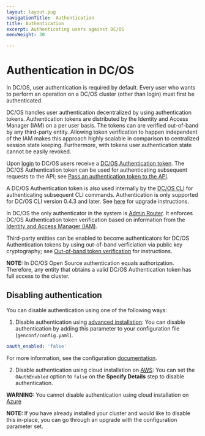 ```yaml
---
layout: layout.pug
navigationTitle:  Authentication
title: Authentication
excerpt: Authenticating users against DC/OS
menuWeight: 30

---
```


<!-- The source repository for this topic is https://github.com/dcos/dcos-docs-site -->

# Authentication in DC/OS

In DC/OS, user authentication is required by default. Every user who wants to perform an operation on a DC/OS cluster (other than login) must first be authenticated.

DC/OS handles user authentication decentralized by using authentication tokens. Authentication tokens are distributed by the Identity and Access Manager (IAM) on a per user basis. The tokens can are verified out-of-band by any third-party entity. Allowing token verification to happen independent of the IAM makes this approach highly scalable in comparison to centralized session state keeping. Furthermore, with tokens user authentication state cannot be easily revoked.

Upon [login](/1.13/security/oss/login/) to DC/OS users receive a [DC/OS Authentication token](/1.13/security/oss/authentication/authentication-token). The DC/OS Authentication token can be used for authenticating subsequent requests to the API; see [Pass an authentication token to the API](/1.13/security/oss/authentication/authentication-token/#pass-an-authentication-token-to-the-api).

A DC/OS Authentication token is also used internally by the [DC/OS CLI](/1.13/cli/) for authenticating subsequent CLI commands. Authentication is only supported for DC/OS CLI version 0.4.3 and later. See [here](/1.13/cli/update/) for upgrade instructions.

In DC/OS the only authenticator in the system is [Admin Router](/1.13/overview/architecture/components/#admin-router). It enforces DC/OS Authentication token verification based on information from the [Identity and Access Manager (IAM)](/1.13/overview/architecture/components/#dcos-iam).

Third-party entities can be enabled to become authenticators for DC/OS Authentication tokens by using out-of-band verficiation via public key cryptography; see [Out-of-band token verification](/1.13/security/oss/authentication/out-of-band-verification/) for instructions.

<p class="message--note"><strong>NOTE: </strong>In DC/OS Open Source authentication equals authorization. Therefore, any entity that obtains a valid DC/OS Authentication token has full access to the cluster.</p>

## Disabling authentication

You can disable authentication using one of the following ways:
1. Disable authentication using [advanced installation](/1.13/installing/production/deploying-dcos/installation/): You can disable authentication by adding this parameter to your configuration file (`genconf/config.yaml`).
```yaml
oauth_enabled: 'false'
```
For more information, see the configuration [documentation](/1.13/installing/production/advanced-configuration/configuration-reference/).

2. Disable authentication using cloud installation on [AWS](/1.13/installing/oss/cloud/aws/): You can set the `OAuthEnabled` option to `false` on the **Specify Details** step to disable authentication.

<p class="message--warning"><strong>WARNING: </strong>You cannot disable authentication using cloud installation on <a href ="/1.13/installing/evaluation/azure/">Azure</a></p>

<p class="message--note"><strong>NOTE: </strong>If you have already installed your cluster and would like to disable this in-place, you can go through an upgrade with the configuration parameter set.</p>
